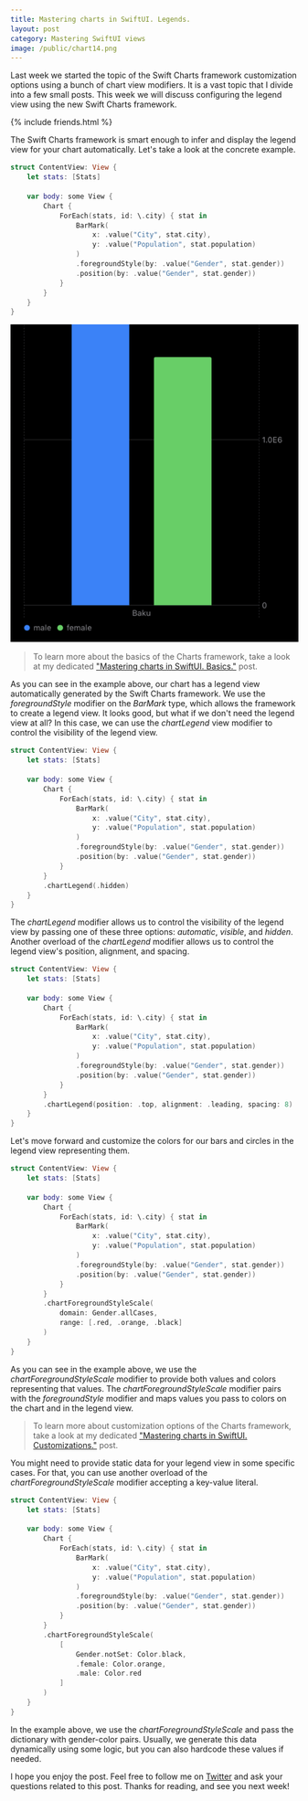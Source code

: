 ```yaml
---
title: Mastering charts in SwiftUI. Legends.
layout: post
category: Mastering SwiftUI views
image: /public/chart14.png
---
```


Last week we started the topic of the Swift Charts framework customization options using a bunch of chart view modifiers. It is a vast topic that I divide into a few small posts. This week we will discuss configuring the legend view using the new Swift Charts framework.

{% include friends.html %}

The Swift Charts framework is smart enough to infer and display the legend view for your chart automatically. Let's take a look at the concrete example.

```swift
struct ContentView: View {
    let stats: [Stats]
    
    var body: some View {
        Chart {
            ForEach(stats, id: \.city) { stat in
                BarMark(
                    x: .value("City", stat.city),
                    y: .value("Population", stat.population)
                )
                .foregroundStyle(by: .value("Gender", stat.gender))
                .position(by: .value("Gender", stat.gender))
            }
        }
    }
}
```

![gender-chart-with-legend](/public/chart15.png)

> To learn more about the basics of the Charts framework, take a look at my dedicated ["Mastering charts in SwiftUI. Basics."](/2023/01/10/mastering-charts-in-swiftui-basics/) post.

As you can see in the example above, our chart has a legend view automatically generated by the Swift Charts framework. We use the *foregroundStyle* modifier on the *BarMark* type, which allows the framework to create a legend view. It looks good, but what if we don't need the legend view at all? In this case, we can use the *chartLegend* view modifier to control the visibility of the legend view.

```swift
struct ContentView: View {
    let stats: [Stats]
    
    var body: some View {
        Chart {
            ForEach(stats, id: \.city) { stat in
                BarMark(
                    x: .value("City", stat.city),
                    y: .value("Population", stat.population)
                )
                .foregroundStyle(by: .value("Gender", stat.gender))
                .position(by: .value("Gender", stat.gender))
            }
        }
        .chartLegend(.hidden)
    }
}
```

The *chartLegend* modifier allows us to control the visibility of the legend view by passing one of these three options: *automatic*, *visible*, and *hidden*. Another overload of the *chartLegend* modifier allows us to control the legend view's position, alignment, and spacing.

```swift
struct ContentView: View {
    let stats: [Stats]
    
    var body: some View {
        Chart {
            ForEach(stats, id: \.city) { stat in
                BarMark(
                    x: .value("City", stat.city),
                    y: .value("Population", stat.population)
                )
                .foregroundStyle(by: .value("Gender", stat.gender))
                .position(by: .value("Gender", stat.gender))
            }
        }
        .chartLegend(position: .top, alignment: .leading, spacing: 8)
    }
}
```

Let's move forward and customize the colors for our bars and circles in the legend view representing them.

```swift
struct ContentView: View {
    let stats: [Stats]
    
    var body: some View {
        Chart {
            ForEach(stats, id: \.city) { stat in
                BarMark(
                    x: .value("City", stat.city),
                    y: .value("Population", stat.population)
                )
                .foregroundStyle(by: .value("Gender", stat.gender))
                .position(by: .value("Gender", stat.gender))
            }
        }
        .chartForegroundStyleScale(
            domain: Gender.allCases,
            range: [.red, .orange, .black]
        )
    }
}
```

As you can see in the example above, we use the *chartForegroundStyleScale* modifier to provide both values and colors representing that values. The *chartForegroundStyleScale* modifier pairs with the *foregroundStyle* modifier and maps values you pass to colors on the chart and in the legend view.

> To learn more about customization options of the Charts framework, take a look at my dedicated ["Mastering charts in SwiftUI. Customizations."](/2023/02/15/mastering-charts-in-swiftui-customizations/) post.

You might need to provide static data for your legend view in some specific cases. For that, you can use another overload of the *chartForegroundStyleScale* modifier accepting a key-value literal.

```swift
struct ContentView: View {
    let stats: [Stats]
    
    var body: some View {
        Chart {
            ForEach(stats, id: \.city) { stat in
                BarMark(
                    x: .value("City", stat.city),
                    y: .value("Population", stat.population)
                )
                .foregroundStyle(by: .value("Gender", stat.gender))
                .position(by: .value("Gender", stat.gender))
            }
        }
        .chartForegroundStyleScale(
            [
                Gender.notSet: Color.black,
                .female: Color.orange,
                .male: Color.red
            ]
        )
    }
}
```

In the example above, we use the *chartForegroundStyleScale* and pass the dictionary with gender-color pairs. Usually, we generate this data dynamically using some logic, but you can also hardcode these values if needed.

I hope you enjoy the post. Feel free to follow me on [Twitter](https://twitter.com/mecid) and ask your questions related to this post. Thanks for reading, and see you next week!
